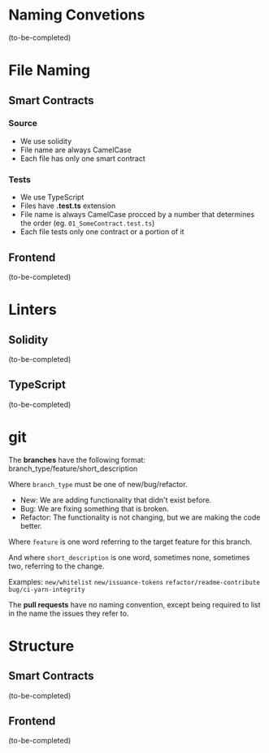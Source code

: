 # Naming Convetions

\(to-be-completed\)

# File Naming

## Smart Contracts

### Source

 * We use solidity
 * File name are always CamelCase
 * Each file has only one smart contract

### Tests

 * We use TypeScript
 * Files have **.test.ts** extension
 * File name is always CamelCase procced by a number that determines the order (eg. `01_SomeContract.test.ts`)
 * Each file tests only one contract or a portion of it

## Frontend

\(to-be-completed\)

# Linters

## Solidity
\(to-be-completed\)

## TypeScript
\(to-be-completed\)

# git

The **branches** have the following format:
branch\_type/feature/short\_description

Where `branch_type` must be one of new/bug/refactor.
 * New: We are adding functionality that didn't exist before.
 * Bug: We are fixing something that is broken.
 * Refactor: The functionality is not changing, but we are making the code better.

Where `feature` is one word referring to the target feature for this branch.

And where `short_description` is one word, sometimes none, sometimes two, referring to the change.

Examples:
`new/whitelist`
`new/issuance-tokens`
`refactor/readme-contribute`
`bug/ci-yarn-integrity`

The **pull requests** have no naming convention, except being required to list in the name the issues they refer to.

# Structure

## Smart Contracts

\(to-be-completed\)

## Frontend

\(to-be-completed\)

